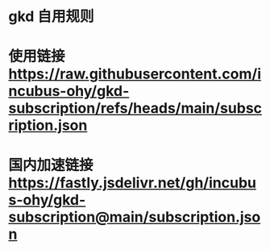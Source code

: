 # gkd 自用规则
# 使用链接 https://raw.githubusercontent.com/incubus-ohy/gkd-subscription/refs/heads/main/subscription.json
# 国内加速链接  https://fastly.jsdelivr.net/gh/incubus-ohy/gkd-subscription@main/subscription.json
